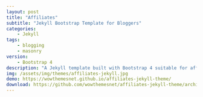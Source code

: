 ```yaml
---
layout: post
title: "Affiliates"
subtitle: "Jekyll Bootstrap Template for Bloggers"          
categories:
    - Jekyll
tags: 
    - blogging
    - masonry
version:
    - Bootstrap 4
description: "A Jekyll template built with Bootstrap 4 suitable for affiliate marketers."
img: /assets/img/themes/affiliates-jekyll.jpg
demo: https://wowthemesnet.github.io/affiliates-jekyll-theme/
download: https://github.com/wowthemesnet/affiliates-jekyll-theme/archive/master.zip
---
```

